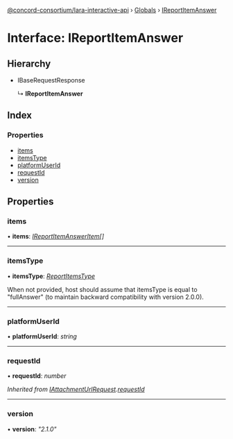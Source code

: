 [@concord-consortium/lara-interactive-api](../README.md) › [Globals](../globals.md) › [IReportItemAnswer](ireportitemanswer.md)

# Interface: IReportItemAnswer

## Hierarchy

* IBaseRequestResponse

  ↳ **IReportItemAnswer**

## Index

### Properties

* [items](ireportitemanswer.md#items)
* [itemsType](ireportitemanswer.md#itemstype)
* [platformUserId](ireportitemanswer.md#platformuserid)
* [requestId](ireportitemanswer.md#requestid)
* [version](ireportitemanswer.md#version)

## Properties

###  items

• **items**: *[IReportItemAnswerItem](../globals.md#ireportitemansweritem)[]*

___

###  itemsType

• **itemsType**: *[ReportItemsType](../globals.md#reportitemstype)*

When not provided, host should assume that itemsType is equal to "fullAnswer" (to maintain backward compatibility
with version 2.0.0).

___

###  platformUserId

• **platformUserId**: *string*

___

###  requestId

• **requestId**: *number*

*Inherited from [IAttachmentUrlRequest](iattachmenturlrequest.md).[requestId](iattachmenturlrequest.md#requestid)*

___

###  version

• **version**: *"2.1.0"*
